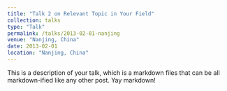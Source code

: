 ```yaml
---
title: "Talk 2 on Relevant Topic in Your Field"
collection: talks
type: "Talk"
permalink: /talks/2013-02-01-nanjing
venue: "Nanjing, China"
date: 2013-02-01
location: "Nanjing, China"
---
```


This is a description of your talk, which is a markdown files that can be all markdown-ified like any other post. Yay markdown!
